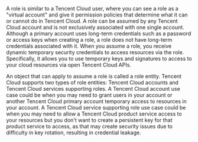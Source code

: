 A role is similar to a Tencent Cloud user, where you can see a role as a "virtual account" and give it permission policies that determine what it can or cannot do in Tencent Cloud. A role can be assumed by any Tencent Cloud account and is not exclusively associated with one single account. Although a primary account uses long-term credentials such as a password or access keys when creating a role, a role does not have long-term credentials associated with it. When you assume a role, you receive dynamic temporary security credentials to access resources via the role. Specifically, it allows you to use temporary keys and signatures to access to your cloud resources via open Tencent Cloud APIs.

An object that can apply to assume a role is called a role entity. Tencent Cloud supports two types of role entities: Tencent Cloud accounts and Tencent Cloud services supporting roles. A Tencent Cloud account use case could be when you may need to grant users in your account or another Tencent Cloud primary account temporary access to resources in your account. A Tencent Cloud service supporting role use case could be when you may need to allow a Tencent Cloud product service access to your resources but you don't want to create a persistent key for that product service to access, as that may create security issues due to difficulty in key rotation, resulting in credential leakage.
